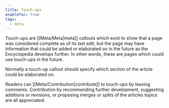 ```yaml
---
title: Touch-ups
enableToc: true
tags:
  - meta
---
```


Touch-ups are [[Meta/Meta|meta]] callouts which exist to show that a page was considered complete as of its last edit, but the page may have information that could be added or elaborated on in the future as the Encyclopedia develops further. In other words, these are pages which could use touch-ups in the future.

Normally a touch-up callout should specify which section of the article could be elaborated on.

Readers can [[Meta/Contribution|contribute]] to touch-ups by leaving comments. Contribution by recommending further development, suggesting additions or revisions, or proposing merges or splits of the articles topics are all appreciated.